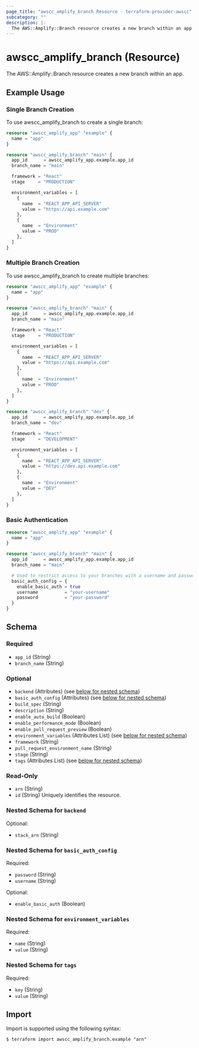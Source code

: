 ```yaml
---
page_title: "awscc_amplify_branch Resource - terraform-provider-awscc"
subcategory: ""
description: |-
  The AWS::Amplify::Branch resource creates a new branch within an app.
---
```


# awscc_amplify_branch (Resource)

The AWS::Amplify::Branch resource creates a new branch within an app.

## Example Usage

### Single Branch Creation
To use awscc_amplify_branch to create a single branch:
```terraform
resource "awscc_amplify_app" "example" {
  name = "app"
}

resource "awscc_amplify_branch" "main" {
  app_id      = awscc_amplify_app.example.app_id
  branch_name = "main"

  framework = "React"
  stage     = "PRODUCTION"

  environment_variables = [
    {
      name  = "REACT_APP_API_SERVER"
      value = "https://api.example.com"
    },
    {
      name  = "Environment"
      value = "PROD"
    },
  ]
}
```

### Multiple Branch Creation
To use awscc_amplify_branch to create multiple branches:
```terraform
resource "awscc_amplify_app" "example" {
  name = "app"
}

resource "awscc_amplify_branch" "main" {
  app_id      = awscc_amplify_app.example.app_id
  branch_name = "main"

  framework = "React"
  stage     = "PRODUCTION"

  environment_variables = [
    {
      name  = "REACT_APP_API_SERVER"
      value = "https://api.example.com"
    },
    {
      name  = "Environment"
      value = "PROD"
    },
  ]
}

resource "awscc_amplify_branch" "dev" {
  app_id      = awscc_amplify_app.example.app_id
  branch_name = "dev"

  framework = "React"
  stage     = "DEVELOPMENT"

  environment_variables = [
    {
      name  = "REACT_APP_API_SERVER"
      value = "https://dev.api.example.com"
    },
    {
      name  = "Environment"
      value = "DEV"
    },
  ]
}
```

### Basic Authentication
```terraform
resource "awscc_amplify_app" "example" {
  name = "app"
}

resource "awscc_amplify_branch" "main" {
  app_id      = awscc_amplify_app.example.app_id
  branch_name = "main"

  # Used to restrict access to your branches with a username and password
  basic_auth_config = {
    enable_basic_auth = true
    username          = "your-username"
    password          = "your-password"
  }
}
```

<!-- schema generated by tfplugindocs -->
## Schema

### Required

- `app_id` (String)
- `branch_name` (String)

### Optional

- `backend` (Attributes) (see [below for nested schema](#nestedatt--backend))
- `basic_auth_config` (Attributes) (see [below for nested schema](#nestedatt--basic_auth_config))
- `build_spec` (String)
- `description` (String)
- `enable_auto_build` (Boolean)
- `enable_performance_mode` (Boolean)
- `enable_pull_request_preview` (Boolean)
- `environment_variables` (Attributes List) (see [below for nested schema](#nestedatt--environment_variables))
- `framework` (String)
- `pull_request_environment_name` (String)
- `stage` (String)
- `tags` (Attributes List) (see [below for nested schema](#nestedatt--tags))

### Read-Only

- `arn` (String)
- `id` (String) Uniquely identifies the resource.

<a id="nestedatt--backend"></a>
### Nested Schema for `backend`

Optional:

- `stack_arn` (String)


<a id="nestedatt--basic_auth_config"></a>
### Nested Schema for `basic_auth_config`

Required:

- `password` (String)
- `username` (String)

Optional:

- `enable_basic_auth` (Boolean)


<a id="nestedatt--environment_variables"></a>
### Nested Schema for `environment_variables`

Required:

- `name` (String)
- `value` (String)


<a id="nestedatt--tags"></a>
### Nested Schema for `tags`

Required:

- `key` (String)
- `value` (String)

## Import

Import is supported using the following syntax:

```shell
$ terraform import awscc_amplify_branch.example "arn"
```
